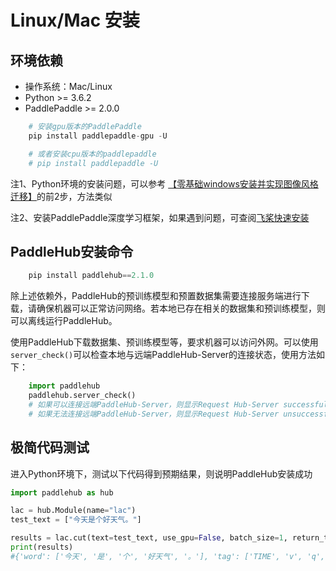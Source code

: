 # Linux/Mac 安装



## 环境依赖


* 操作系统：Mac/Linux
* Python >= 3.6.2
* PaddlePaddle >= 2.0.0
```python
    # 安装gpu版本的PaddlePaddle
    pip install paddlepaddle-gpu -U

    # 或者安装cpu版本的paddlepaddle
    # pip install paddlepaddle -U
```

注1、Python环境的安装问题，可以参考
[【零基础windows安装并实现图像风格迁移】](./windows_quickstart.md)的前2步，方法类似

注2、安装PaddlePaddle深度学习框架，如果遇到问题，可查阅[飞桨快速安装](https://www.paddlepaddle.org.cn/install/quick)

## PaddleHub安装命令


```python
    pip install paddlehub==2.1.0
```
除上述依赖外，PaddleHub的预训练模型和预置数据集需要连接服务端进行下载，请确保机器可以正常访问网络。若本地已存在相关的数据集和预训练模型，则可以离线运行PaddleHub。

使用PaddleHub下载数据集、预训练模型等，要求机器可以访问外网。可以使用`server_check()`可以检查本地与远端PaddleHub-Server的连接状态，使用方法如下：


```python
    import paddlehub
    paddlehub.server_check()
    # 如果可以连接远端PaddleHub-Server，则显示Request Hub-Server successfully。
    # 如果无法连接远端PaddleHub-Server，则显示Request Hub-Server unsuccessfully。
```


## 极简代码测试
进入Python环境下，测试以下代码得到预期结果，则说明PaddleHub安装成功

```python
import paddlehub as hub

lac = hub.Module(name="lac")
test_text = ["今天是个好天气。"]

results = lac.cut(text=test_text, use_gpu=False, batch_size=1, return_tag=True)
print(results)
#{'word': ['今天', '是', '个', '好天气', '。'], 'tag': ['TIME', 'v', 'q', 'n', 'w']}
```
